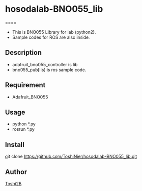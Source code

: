 # hosodalab-BNO055_lib

====

* This is BNO055 Library for lab (python2).
* Sample codes for ROS are also inside.

## Description
+ adafruit_bno055_controller is lib
+ bno055_pub[lis] is ros sample code.

## Requirement
+ Adafruit_BNO055 
## Usage
+ python *.py
+ rosrun *.py
## Install
git clone https://github.com/ToshiNier/hosodalab-BNO055_lib.git

## Author
[Toshi2B](https://github.com/ToshiNier)
